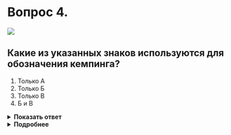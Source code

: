 # Вопрос 4.

![](https://s.drom.ru/i24227/pdd/tickets/2016/1542609017.jpg)

## Какие из указанных знаков используются для обозначения кемпинга?

1. Только А
2. Только Б
3. Только В
4. Б и В

<details>
<summary><b>Показать ответ</b></summary>
Правильный ответ: 2
</details>
<details>
<summary><b>Подробнее</b></summary>
Знаки сервиса информируют о расположении соответствующих объектов.
Обозначенные знаки:
«Б» – 7.10 «Кемпинг»;
«А» – 7.9 «Гостиница или мотель»;
«В» – 7.11 «Место отдыха».
(«Дорожные знаки»)
</details>